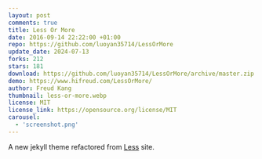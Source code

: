 ```yaml
---
layout: post
comments: true
title: Less Or More
date: 2016-09-14 22:22:00 +01:00
repo: https://github.com/luoyan35714/LessOrMore
update_date: 2024-07-13
forks: 212
stars: 181
download: https://github.com/luoyan35714/LessOrMore/archive/master.zip
demo: https://www.hifreud.com/LessOrMore/
author: Freud Kang
thumbnail: less-or-more.webp
license: MIT
license_link: https://opensource.org/license/MIT
carousel:
  - 'screenshot.png'
---
```


A new jekyll theme refactored from [Less](https://lesscss.org/) site.
